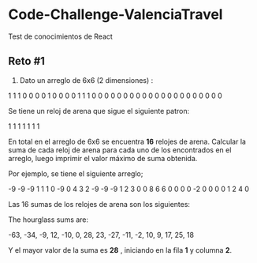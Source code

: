 # Code-Challenge-ValenciaTravel
Test de conocimientos de React


## Reto #1

1. Dato un arreglo de 6x6 (2 dimensiones) :

1 1 1 0 0 0
0 1 0 0 0 0
1 1 1 0 0 0
0 0 0 0 0 0
0 0 0 0 0 0
0 0 0 0 0 0

Se tiene un reloj de arena que sigue el siguiente patron:

1 1 1
  1
1 1 1

En total en el arreglo de 6x6 se encuentra **16** relojes de arena. Calcular la suma de cada reloj de arena para cada uno de los encontrados en el arreglo, luego imprimir el valor máximo de suma obtenida.

Por ejemplo, se tiene el siguiente arreglo;

-9 -9 -9  1 1 1 
 0 -9  0  4 3 2
-9 -9 -9  1 2 3
 0  0  8  6 6 0
 0  0  0 -2 0 0
 0  0  1  2 4 0
 
 Las 16 sumas de los relojes de arena son los siguientes:
 
 The  hourglass sums are:

-63, -34, -9, 12, 
-10,   0, 28, 23, 
-27, -11, -2, 10, 
  9,  17, 25, 18
  
 Y el mayor valor de la suma es **28** , iniciando en la fila **1** y columna **2**.
  
  
  
